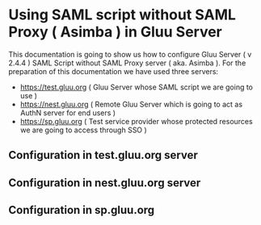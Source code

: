 # Using SAML script without SAML Proxy ( Asimba ) in Gluu Server

This documentation is going to show us how to configure Gluu Server ( v 2.4.4 ) SAML Script without SAML Proxy server ( aka. Asimba ). 
For the preparation of this documentation we have used three servers: 
  - https://test.gluu.org ( Gluu Server whose SAML script we are going to use )
  - https://nest.gluu.org ( Remote Gluu Server which is going to act as AuthN server for end users )
  - https://sp.gluu.org ( Test service provider whose protected resources we are going to access through SSO )

## Configuration in test.gluu.org server

## Configuration in nest.gluu.org server

## Configuration in sp.gluu.org
